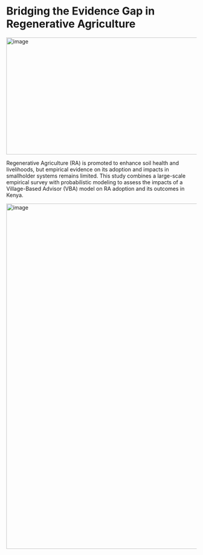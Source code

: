# Bridging the Evidence Gap in Regenerative Agriculture


<img width="1217" height="310" alt="image" src="https://github.com/user-attachments/assets/6ee38f88-e5d1-41fe-925f-e7b2544b5258" />

Regenerative Agriculture (RA) is promoted to enhance soil health and livelihoods, but empirical evidence on its adoption and impacts in smallholder systems remains limited. This study combines a large-scale empirical survey with probabilistic modeling to assess the impacts of a Village-Based Advisor (VBA) model on RA adoption and its outcomes in Kenya.

<img width="1220" height="915" alt="image" src="https://github.com/user-attachments/assets/c695d904-ec12-44c5-97ea-08fc20c871c8" />

